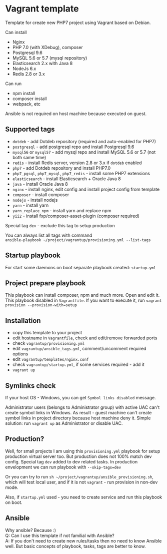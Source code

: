 # Vagrant template
Template for create new PHP7 project using Vagrant based on Debian. 

Can install
 * Nginx
 * PHP 7.0 (with XDebug), composer
 * Postgresql 9.6
 * MySQL 5.6 or 5.7 (mysql repository)
 * Elasticsearch 2.x with Java 8
 * NodeJs 6.x
 * Redis 2.8 or 3.x

Can run
 * npm install
 * composer install
 * webpack, etc

Ansible is not required on host machine because executed on guest.


Supported tags
--------------
- `dotdeb` - add Dotdeb repository (required and auto-enabled for PHP7) 
- `postgresql` - add postgresql repo and install Postgresql 9.6
- `mysql56` or `mysql57` - add mysql repo and install MySQL 5.6 or 5.7 (not both same time)
- `redis` - install Redis server, version 2.8 or 3.x if `dotdeb` enabled 
- `php7` - add Dotdeb repository and install PHP7.0
- `php7_pgsql`, `php7_mysql`, `php7_redis` - install some PHP7 extensions
- `elasticsearch` - install Elasticsearch + Oracle Java 8
- `java` - install Oracle Java 8
- `nginx` - install nginx, edit config and install project config from template
- `composer` - install composer 
- `nodejs` - install nodejs 
- `yarn` - install yarn
- `yarn_replace_npm` - install yarn and replace npm
- `yii2` - install fxp/composer-asset-plugin (composer required)

Special tag `dev` - exclude this tag to setup production  

You can always list all tags with command  
`ansible-playbook ~/project/vagrantup/provisioning.yml --list-tags`

Startup playbook
----------------
For start some daemons on boot separate playbook created: `startup.yml` 


Project prepare playbook
---------------------------
This playbook can install composer, npm and much more. Open and edit it.
This playbook disabled in `Vagrantfile`. If you want to execute it, run
`vagrant provision --provision-with=setup`


Installation
------------
- copy this template to your project
- edit hostname in `Vagrantfile`, check and edit/remove forwarded ports
- check `vagrantup/provisioning.yml`
- edit `vagrantup/ansible_tags.yml`, comment/uncomment required options
- edit `vagrantup/templates/nginx.conf`
- check `vagrantup/startup.yml`, if some services required - add it
- `vagrant up`

Symlinks check
--------------
If your host OS - Windows, you can get `Symbol links disabled` message.

Administrator users (belongs to Administrator group) with active UAC can't create
symbol links in Windows. As result - guest machine can't create symbol links in project
directory because host machine deny it. Simple solution: run `vagrant up` as Administrator
or disable UAC.

Production?
-----------
Well, for small projects I am using this `provisioning.yml` playbook for setup production 
virtual server too. But production does not 100% match dev config. Special tag `dev` added
to dev related tasks. In production envelopment we can run playbook with `--skip-tags=dev`
  
Or you can try to run `sh ~/project/vagrantup/ansible_provisioning.sh`, which will test 
local user, and if it is not `vagrant` - run provision in non-dev mode.

Also, if `startup.yml` used - you need to create service and run this playbook on boot.

Ansible
-------
Why ansible? Because :)  
Q: Can I use this template if not familial with Ansible?  
A: If you don't need to create new rules/tasks then no need to know Ansible well. 
But basic concepts of playbook, tasks, tags are better to know. 
